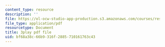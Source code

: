 ```yaml
---
content_type: resource
description: ''
file: https://ol-ocw-studio-app-production.s3.amazonaws.com/courses/res-ll-005-mathematics-of-big-data-and-machine-learning-january-iap-2020/bf68a38c66b9316f2885710161763c43_zkcj6JrhGy8.pdf
file_type: application/pdf
resourcetype: Document
title: 3play pdf file
uid: bf68a38c-66b9-316f-2885-710161763c43
---
```

